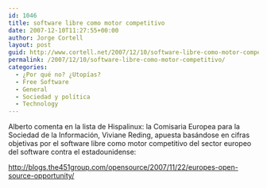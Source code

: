```yaml
---
id: 1046
title: software libre como motor competitivo
date: 2007-12-10T11:27:55+00:00
author: Jorge Cortell
layout: post
guid: http://www.cortell.net/2007/12/10/software-libre-como-motor-competitivo/
permalink: /2007/12/10/software-libre-como-motor-competitivo/
categories:
  - ¿Por qué no? ¿Utopías?
  - Free Software
  - General
  - Sociedad y polí­tica
  - Technology
---
```

Alberto comenta en la lista de Hispalinux: la Comisaria Europea para la Sociedad de la Información, Viviane Reding, apuesta basándose en cifras objetivas por el software libre como motor competitivo del sector europeo del software contra el estadounidense:

<a title="noticia" target="_blank" href="http://blogs.the451group.com/opensource/2007/11/22/europes-open-source-opportunity/">http://blogs.the451group.com/opensource/2007/11/22/europes-open-source-opportunity/</a>